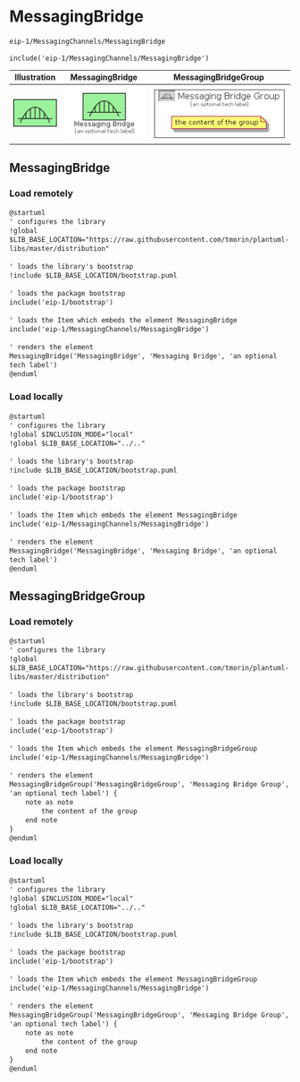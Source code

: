# MessagingBridge


```text
eip-1/MessagingChannels/MessagingBridge
```

```text
include('eip-1/MessagingChannels/MessagingBridge')
```



| Illustration | MessagingBridge | MessagingBridgeGroup |
| :---: | :---: | :---: |
| ![illustration for Illustration](../../eip-1/MessagingChannels/MessagingBridge.png) | ![illustration for MessagingBridge](../../eip-1/MessagingChannels/MessagingBridge.Local.png) | ![illustration for MessagingBridgeGroup](../../eip-1/MessagingChannels/MessagingBridgeGroup.Local.png) |




## MessagingBridge

### Load remotely
```plantuml
@startuml
' configures the library
!global $LIB_BASE_LOCATION="https://raw.githubusercontent.com/tmorin/plantuml-libs/master/distribution"

' loads the library's bootstrap
!include $LIB_BASE_LOCATION/bootstrap.puml

' loads the package bootstrap
include('eip-1/bootstrap')

' loads the Item which embeds the element MessagingBridge
include('eip-1/MessagingChannels/MessagingBridge')

' renders the element
MessagingBridge('MessagingBridge', 'Messaging Bridge', 'an optional tech label')
@enduml
```

### Load locally
```plantuml
@startuml
' configures the library
!global $INCLUSION_MODE="local"
!global $LIB_BASE_LOCATION="../.."

' loads the library's bootstrap
!include $LIB_BASE_LOCATION/bootstrap.puml

' loads the package bootstrap
include('eip-1/bootstrap')

' loads the Item which embeds the element MessagingBridge
include('eip-1/MessagingChannels/MessagingBridge')

' renders the element
MessagingBridge('MessagingBridge', 'Messaging Bridge', 'an optional tech label')
@enduml
```

## MessagingBridgeGroup

### Load remotely
```plantuml
@startuml
' configures the library
!global $LIB_BASE_LOCATION="https://raw.githubusercontent.com/tmorin/plantuml-libs/master/distribution"

' loads the library's bootstrap
!include $LIB_BASE_LOCATION/bootstrap.puml

' loads the package bootstrap
include('eip-1/bootstrap')

' loads the Item which embeds the element MessagingBridgeGroup
include('eip-1/MessagingChannels/MessagingBridge')

' renders the element
MessagingBridgeGroup('MessagingBridgeGroup', 'Messaging Bridge Group', 'an optional tech label') {
    note as note
        the content of the group
    end note
}
@enduml
```

### Load locally
```plantuml
@startuml
' configures the library
!global $INCLUSION_MODE="local"
!global $LIB_BASE_LOCATION="../.."

' loads the library's bootstrap
!include $LIB_BASE_LOCATION/bootstrap.puml

' loads the package bootstrap
include('eip-1/bootstrap')

' loads the Item which embeds the element MessagingBridgeGroup
include('eip-1/MessagingChannels/MessagingBridge')

' renders the element
MessagingBridgeGroup('MessagingBridgeGroup', 'Messaging Bridge Group', 'an optional tech label') {
    note as note
        the content of the group
    end note
}
@enduml
```

